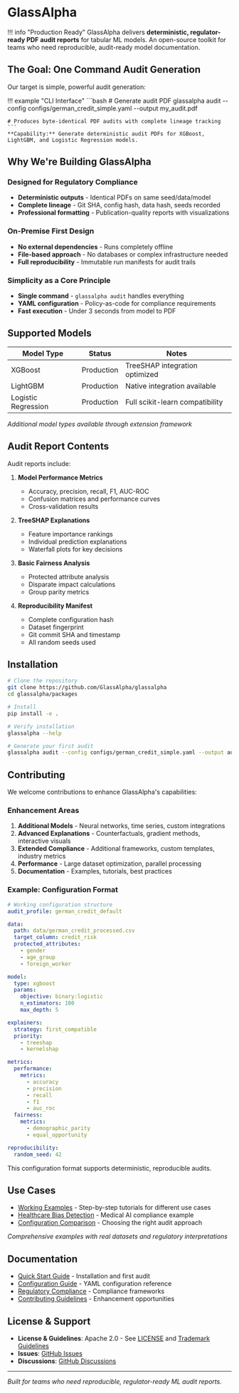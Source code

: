# GlassAlpha

!!! info "Production Ready"
    GlassAlpha delivers **deterministic, regulator-ready PDF audit reports** for tabular ML models. An open-source toolkit for teams who need reproducible, audit-ready model documentation.

## The Goal: One Command Audit Generation

Our target is simple, powerful audit generation:

!!! example "CLI Interface"
    ```bash
    # Generate audit PDF
    glassalpha audit --config configs/german_credit_simple.yaml --output my_audit.pdf

    # Produces byte-identical PDF audits with complete lineage tracking
    ```
    **Capability:** Generate deterministic audit PDFs for XGBoost, LightGBM, and Logistic Regression models.

## Why We're Building GlassAlpha

### Designed for Regulatory Compliance
- **Deterministic outputs** - Identical PDFs on same seed/data/model
- **Complete lineage** - Git SHA, config hash, data hash, seeds recorded
- **Professional formatting** - Publication-quality reports with visualizations

### On-Premise First Design
- **No external dependencies** - Runs completely offline
- **File-based approach** - No databases or complex infrastructure needed
- **Full reproducibility** - Immutable run manifests for audit trails

### Simplicity as a Core Principle
- **Single command** - `glassalpha audit` handles everything
- **YAML configuration** - Policy-as-code for compliance requirements
- **Fast execution** - Under 3 seconds from model to PDF

## Supported Models

| Model Type | Status | Notes |
|-----------|--------|-------|
| XGBoost | Production | TreeSHAP integration optimized |
| LightGBM | Production | Native integration available |
| Logistic Regression | Production | Full scikit-learn compatibility |

*Additional model types available through extension framework*

## Audit Report Contents

Audit reports include:

1. **Model Performance Metrics**
   - Accuracy, precision, recall, F1, AUC-ROC
   - Confusion matrices and performance curves
   - Cross-validation results

2. **TreeSHAP Explanations**
   - Feature importance rankings
   - Individual prediction explanations
   - Waterfall plots for key decisions

3. **Basic Fairness Analysis**
   - Protected attribute analysis
   - Disparate impact calculations
   - Group parity metrics

4. **Reproducibility Manifest**
   - Complete configuration hash
   - Dataset fingerprint
   - Git commit SHA and timestamp
   - All random seeds used

## Installation

```bash
# Clone the repository
git clone https://github.com/GlassAlpha/glassalpha
cd glassalpha/packages

# Install
pip install -e .

# Verify installation
glassalpha --help

# Generate your first audit
glassalpha audit --config configs/german_credit_simple.yaml --output audit.pdf
```

## Contributing

We welcome contributions to enhance GlassAlpha's capabilities:

### Enhancement Areas
1. **Additional Models** - Neural networks, time series, custom integrations
2. **Advanced Explanations** - Counterfactuals, gradient methods, interactive visuals
3. **Extended Compliance** - Additional frameworks, custom templates, industry metrics
4. **Performance** - Large dataset optimization, parallel processing
5. **Documentation** - Examples, tutorials, best practices

### Example: Configuration Format

```yaml
# Working configuration structure
audit_profile: german_credit_default

data:
  path: data/german_credit_processed.csv
  target_column: credit_risk
  protected_attributes:
    - gender
    - age_group
    - foreign_worker

model:
  type: xgboost
  params:
    objective: binary:logistic
    n_estimators: 100
    max_depth: 5

explainers:
  strategy: first_compatible
  priority:
    - treeshap
    - kernelshap

metrics:
  performance:
    metrics:
      - accuracy
      - precision
      - recall
      - f1
      - auc_roc
  fairness:
    metrics:
      - demographic_parity
      - equal_opportunity

reproducibility:
  random_seed: 42
```

This configuration format supports deterministic, reproducible audits.

## Use Cases

- [Working Examples](examples/quick-start-audit.md) - Step-by-step tutorials for different use cases
- [Healthcare Bias Detection](examples/healthcare-bias-detection.md) - Medical AI compliance example
- [Configuration Comparison](examples/configuration-comparison.md) - Choosing the right audit approach

*Comprehensive examples with real datasets and regulatory interpretations*

## Documentation

- [Quick Start Guide](getting-started/quickstart.md) - Installation and first audit
- [Configuration Guide](getting-started/configuration.md) - YAML configuration reference
- [Regulatory Compliance](compliance/overview.md) - Compliance frameworks
- [Contributing Guidelines](contributing.md) - Enhancement opportunities

## License & Support

- **License & Guidelines**: Apache 2.0 - See [LICENSE](https://github.com/GlassAlpha/glassalpha/blob/main/LICENSE) and [Trademark Guidelines](https://github.com/GlassAlpha/glassalpha/blob/main/TRADEMARK.md)
- **Issues**: [GitHub Issues](https://github.com/GlassAlpha/glassalpha/issues)
- **Discussions**: [GitHub Discussions](https://github.com/GlassAlpha/glassalpha/discussions)

---

*Built for teams who need reproducible, regulator-ready ML audit reports.*
